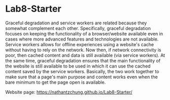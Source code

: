 # Lab8-Starter

Graceful degradation and service workers are related because they somewhat complement each other. Specifically, graceful degradation focuses on keeping the functionality of a browser/website available even in cases where more advanced features and technologies are not available. Service workers allows for offline experiences using a website's cache without having to rely on the network. Now then, if network connectivity is poor, then cached content and data is still available (via service workers). At the same time, graceful degradation ensures that the main functionality of the website is still available to be used in which it can use the cached content saved by the service workers. Basically, the two work together to make sure that a page's main purpose and content works even when the bare minimum to get the page open is available.

Website page: https://nathantzchung.github.io/Lab8-Starter/
